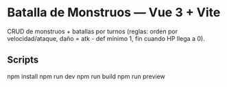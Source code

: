 # Batalla de Monstruos — Vue 3 + Vite
CRUD de monstruos + batallas por turnos (reglas: orden por velocidad/ataque, daño = atk - def mínimo 1, fin cuando HP llega a 0).
## Scripts
npm install
npm run dev
npm run build
npm run preview
